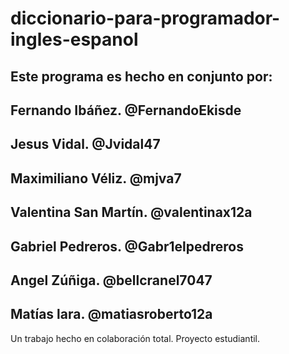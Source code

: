# diccionario-para-programador-ingles-espanol
## Este programa es hecho en conjunto por:
## Fernando Ibáñez. @FernandoEkisde
## Jesus Vidal. @Jvidal47
## Maximiliano Véliz. @mjva7
## Valentina San Martín. @valentinax12a
## Gabriel Pedreros. @Gabr1elpedreros
## Angel Zúñiga. @bellcranel7047
## Matías lara. @matiasroberto12a
Un trabajo hecho en colaboración total. Proyecto estudiantil.
